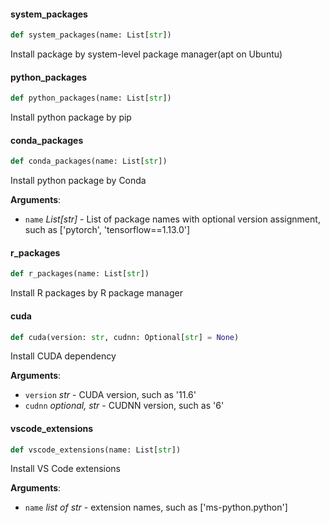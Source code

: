 
#### system\_packages

```python
def system_packages(name: List[str])
```

Install package by system-level package manager(apt on Ubuntu)

#### python\_packages

```python
def python_packages(name: List[str])
```

Install python package by pip

#### conda\_packages

```python
def conda_packages(name: List[str])
```

Install python package by Conda

**Arguments**:

- `name` _List[str]_ - List of package names with optional version assignment,
  such as ['pytorch', 'tensorflow==1.13.0']

#### r\_packages

```python
def r_packages(name: List[str])
```

Install R packages by R package manager

#### cuda

```python
def cuda(version: str, cudnn: Optional[str] = None)
```

Install CUDA dependency

**Arguments**:

- `version` _str_ - CUDA version, such as '11.6'
- `cudnn` _optional, str_ - CUDNN version, such as '6'

#### vscode\_extensions

```python
def vscode_extensions(name: List[str])
```

Install VS Code extensions

**Arguments**:

- `name` _list of str_ - extension names, such as ['ms-python.python']

